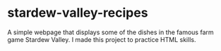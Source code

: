 # stardew-valley-recipes

A simple webpage that displays some of the dishes in the famous farm game Stardew Valley.
I made this project to practice HTML skills.
